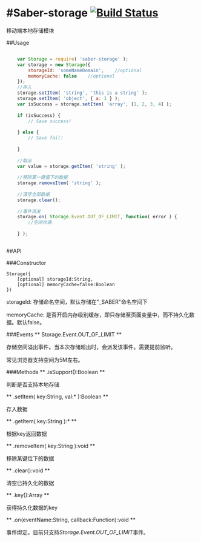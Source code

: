 #Saber-storage  [![Build Status](https://travis-ci.org/ecomfe/saber-storage.svg?branch=develop)](https://travis-ci.org/ecomfe/saber-storage)
=====
   
移动端本地存储模块
  
##Usage
```javascript

	var Storage = require( 'saber-storage' );
	var storage = new Storage({
	    storageId: 'someNameDomain',    //optional
	    memoryCache: false    //optional
	});
	//存入
	storage.setItem( 'string', 'this is a string' );
	storage.setItem( 'object', { a: 1 } );
	var isSuccess = storage.setItem( 'array', [1, 2, 3, 4] );
	
	if (isSuccess) {
	    // Save success!
	    
	} else {
	    // Save fail!
	
	}
	
	//取出
	var value = storage.getItem( 'string' );
	
	//移除某一键值下的数据
	storage.removeItem( 'string' );
	
	//清空全部数据
	storage.clear();
	
	//事件派发
	storage.on( Storage.Event.OUT_OF_LIMIT, function( error ) {
	    //空间存满
	    
	} );
	
```
   
##API
  
###Constructor

    Storage({
        [optional] storageId:String,
        [optional] memoryCache=false:Boolean
    })
    
storageId: 存储命名空间，默认存储在"_SABER"命名空间下

memoryCache: 是否开启内存级别缓存，即只存储至页面变量中，而不持久化数据。默认false。

###Events
** Storage.Event.OUT_OF_LIMIT **

存储空间溢出事件。当本次存储超出时，会派发该事件。需要提前监听。

常见浏览器支持空间为5M左右。

###Methods
** .isSupport():Boolean ** 

判断是否支持本地存储

** .setItem( key:String, val:\* ):Boolean **

存入数据

** .getItem( key:String ):\* **

根据key返回数据

** .removeItem( key:String ):void **

移除某键位下的数据

** .clear():void **

清空已持久化的数据
 
** .key():Array **

获得持久化数据的key

** .on(eventName:String, callback:Function):void **

事件绑定。目前只支持*Storage.Event.OUT_OF_LIMIT*事件。